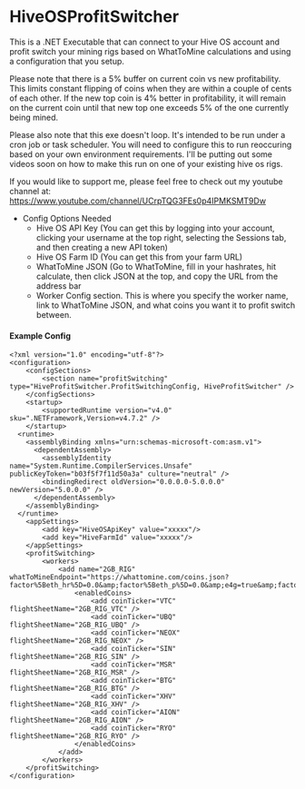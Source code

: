 # HiveOSProfitSwitcher
This is a .NET Executable that can connect to your Hive OS account and profit switch your mining rigs based on WhatToMine calculations and using a configuration that you setup. 

Please note that there is a 5% buffer on current coin vs new profitability. This limits constant flipping of coins when they are within a couple of cents of each other. If the new top coin is 4% better in profitability, it will remain on the current coin until that new top one exceeds 5% of the one currently being mined.

Please also note that this exe doesn't loop. It's intended to be run under a cron job or task scheduler. You will need to configure this to run reoccuring based on your own environment requirements. I'll be putting out some videos soon on how to make this run on one of your existing hive os rigs.

If you would like to support me, please feel free to check out my youtube channel at: https://www.youtube.com/channel/UCrpTQG3FEs0p4IPMKSMT9Dw

- Config Options Needed
  - Hive OS API Key (You can get this by logging into your account, clicking your username at the top right, selecting the Sessions tab, and then creating a new API token)
  - Hive OS Farm ID (You can get this from your farm URL)
  - WhatToMine JSON (Go to WhatToMine, fill in your hashrates, hit calculate, then click JSON at the top, and copy the URL from the address bar
  - Worker Config section. This is where you specify the worker name, link to WhatToMine JSON, and what coins you want it to profit switch between.
  
#### Example Config
```
<?xml version="1.0" encoding="utf-8"?>
<configuration>
	<configSections>
		<section name="profitSwitching" type="HiveProfitSwitcher.ProfitSwitchingConfig, HiveProfitSwitcher" />
	</configSections>
    <startup> 
        <supportedRuntime version="v4.0" sku=".NETFramework,Version=v4.7.2" />
    </startup>
  <runtime>
    <assemblyBinding xmlns="urn:schemas-microsoft-com:asm.v1">
      <dependentAssembly>
        <assemblyIdentity name="System.Runtime.CompilerServices.Unsafe" publicKeyToken="b03f5f7f11d50a3a" culture="neutral" />
        <bindingRedirect oldVersion="0.0.0.0-5.0.0.0" newVersion="5.0.0.0" />
      </dependentAssembly>
    </assemblyBinding>
  </runtime>
	<appSettings>
		<add key="HiveOSApiKey" value="xxxxx"/>
		<add key="HiveFarmId" value="xxxxx"/>
	</appSettings>
	<profitSwitching>
		<workers>
			<add name="2GB_RIG" whatToMineEndpoint="https://whattomine.com/coins.json?factor%5Beth_hr%5D=0.0&amp;factor%5Beth_p%5D=0.0&amp;e4g=true&amp;factor%5Be4g_hr%5D=122.8&amp;factor%5Be4g_p%5D=370.0&amp;zh=true&amp;factor%5Bzh_hr%5D=96.0&amp;factor%5Bzh_p%5D=358.0&amp;cnh=true&amp;factor%5Bcnh_hr%5D=2500.0&amp;factor%5Bcnh_p%5D=285.0&amp;cng=true&amp;factor%5Bcng_hr%5D=2774.0&amp;factor%5Bcng_p%5D=365.0&amp;cnf=true&amp;factor%5Bcnf_hr%5D=7700.0&amp;factor%5Bcnf_p%5D=340.0&amp;factor%5Bcx_hr%5D=0.0&amp;factor%5Bcx_p%5D=0.0&amp;eqa=true&amp;factor%5Beqa_hr%5D=400.0&amp;factor%5Beqa_p%5D=315.0&amp;factor%5Bcc_hr%5D=999.0&amp;factor%5Bcc_p%5D=0.0&amp;factor%5Bcr29_hr%5D=999.0&amp;factor%5Bcr29_p%5D=0.0&amp;factor%5Bct31_hr%5D=1.4&amp;factor%5Bct31_p%5D=440.0&amp;factor%5Bct32_hr%5D=0.4&amp;factor%5Bct32_p%5D=440.0&amp;factor%5Beqb_hr%5D=58.0&amp;factor%5Beqb_p%5D=480.0&amp;factor%5Brmx_hr%5D=1560.0&amp;factor%5Brmx_p%5D=320.0&amp;factor%5Bns_hr%5D=2800.0&amp;factor%5Bns_p%5D=560.0&amp;factor%5Bal_hr%5D=222.0&amp;factor%5Bal_p%5D=440.0&amp;factor%5Bops_hr%5D=0.0&amp;factor%5Bops_p%5D=0.0&amp;factor%5Beqz_hr%5D=999.0&amp;factor%5Beqz_p%5D=440.0&amp;factor%5Bzlh_hr%5D=50.0&amp;factor%5Bzlh_p%5D=400.0&amp;kpw=true&amp;factor%5Bkpw_hr%5D=48.6&amp;factor%5Bkpw_p%5D=321.0&amp;factor%5Bppw_hr%5D=31.2&amp;factor%5Bppw_p%5D=520.0&amp;x25x=true&amp;factor%5Bx25x_hr%5D=2.68&amp;factor%5Bx25x_p%5D=191.0&amp;factor%5Bfpw_hr%5D=0.0&amp;factor%5Bfpw_p%5D=0.0&amp;vh=true&amp;factor%5Bvh_hr%5D=2.6&amp;factor%5Bvh_p%5D=391.0&amp;factor%5Bcost%5D=0.1&amp;factor%5Bcost_currency%5D=USD&amp;sort=Profitability24&amp;volume=0&amp;revenue=24h&amp;factor%5Bexchanges%5D%5B%5D=&amp;factor%5Bexchanges%5D%5B%5D=binance&amp;factor%5Bexchanges%5D%5B%5D=bitfinex&amp;factor%5Bexchanges%5D%5B%5D=bitforex&amp;factor%5Bexchanges%5D%5B%5D=bittrex&amp;factor%5Bexchanges%5D%5B%5D=coinex&amp;factor%5Bexchanges%5D%5B%5D=dove&amp;factor%5Bexchanges%5D%5B%5D=exmo&amp;factor%5Bexchanges%5D%5B%5D=gate&amp;factor%5Bexchanges%5D%5B%5D=graviex&amp;factor%5Bexchanges%5D%5B%5D=hitbtc&amp;factor%5Bexchanges%5D%5B%5D=hotbit&amp;factor%5Bexchanges%5D%5B%5D=ogre&amp;factor%5Bexchanges%5D%5B%5D=poloniex&amp;factor%5Bexchanges%5D%5B%5D=stex&amp;dataset=Main">
				<enabledCoins>
					<add coinTicker="VTC" flightSheetName="2GB_RIG_VTC" />
					<add coinTicker="UBQ" flightSheetName="2GB_RIG_UBQ" />
					<add coinTicker="NEOX" flightSheetName="2GB_RIG_NEOX" />
					<add coinTicker="SIN" flightSheetName="2GB_RIG_SIN" />
					<add coinTicker="MSR" flightSheetName="2GB_RIG_MSR" />
					<add coinTicker="BTG" flightSheetName="2GB_RIG_BTG" />
					<add coinTicker="XHV" flightSheetName="2GB_RIG_XHV" />
					<add coinTicker="AION" flightSheetName="2GB_RIG_AION" />
					<add coinTicker="RYO" flightSheetName="2GB_RIG_RYO" />
				</enabledCoins>
			</add>
		</workers>
	</profitSwitching>
</configuration>
```

